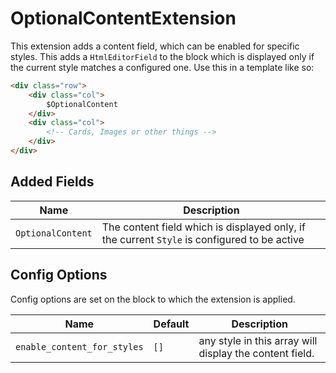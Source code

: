 # OptionalContentExtension

This extension adds a content field, which can be enabled for specific styles.
This adds a `HtmlEditorField` to the block which is displayed only if the current
style matches a configured one. Use this in a template like so:

```html
<div class="row">
    <div class="col">
        $OptionalContent
    </div>
    <div class="col">
        <!-- Cards, Images or other things -->
    </div>
</div>
```

## Added Fields

| Name              | Description                                                                                  |
| ----------------- | -------------------------------------------------------------------------------------------- |
| `OptionalContent` | The content field which is displayed only, if the current `Style` is configured to be active |

## Config Options

Config options are set on the block to which the extension is applied.

| Name                        | Default | Description                                             |
| --------------------------- | ------- | ------------------------------------------------------- |
| `enable_content_for_styles` | `[]`    | any style in this array will display the content field. |
